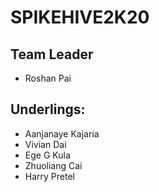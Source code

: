 # SPIKEHIVE2K20

## Team Leader
- Roshan Pai

## Underlings:
- Aanjanaye Kajaria
- Vivian Dai
- Ege G Kula
- Zhuoliang Cai
- Harry Pretel

